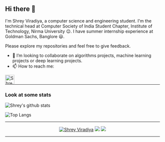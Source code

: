 ## Hi there 👋

I'm Shrey Viradiya, a computer science and engineering student. I'm the technical head at Computer Society of India Student Chapter, Institute of Technology, Nirma University 😉. I have summer internship experience at Goldman Sachs, Banglore 😃.

Please explore my repositories and feel free to give feedback.

- 🤝 I’m looking to collaborate on algorithms projects, machine learning projects or deep learning projects.
- 📫 How to reach me: 

[<img align = "left" alt="Shrey Virdiya | LinkedIn" height="30px" src="https://www.flaticon.com/svg/static/icons/svg/725/725337.svg"/>](https://www.linkedin.com/in/shrey-viradiya/)

</br>

---

### Look at some stats

![Shrey's github stats](https://github-readme-stats.vercel.app/api?username=Shrey-Viradiya&count_private=true&theme=onedark&hide_border=true&show_icons=true&include_all_commits=true)

![Top Langs](https://github-readme-stats.vercel.app/api/top-langs/?username=Shrey-Viradiya&theme=onedark&hide_border=true&langs_count=9&layout=compact)


---

<p align="center">
  <a href="https://github.com/Shrey-Viradiya/"><img src="https://komarev.com/ghpvc/?username=Shrey-Viradiya" alt="Shrey Viradiya" /></a>
    <a href="https://github.com/Shrey-Viradiya/"><img src="https://img.shields.io/github/followers/Shrey-Viradiya?style=flat&color=red&label=GitHub%20Followers%20"/></a>
  <a href="https://github.com/Shrey-Viradiya/"><img src="https://img.shields.io/github/last-commit/Shrey-Viradiya/Shrey-Viradiya?style=flat&color=brightgreen&label=Last%20Updated%20"/></a>
</p>

---



<!--
**Shrey-Viradiya/Shrey-Viradiya** is a ✨ _special_ ✨ repository because its `README.md` (this file) appears on your GitHub profile.

Here are some ideas to get you started:

- 🔭 I’m currently working on ...
- 🌱 I’m currently learning ...
- 👯 I’m looking to collaborate on ...
- 🤔 I’m looking for help with ...
- 💬 Ask me about ...
- 📫 How to reach me: ...
- 😄 Pronouns: ...
- ⚡ Fun fact: ...
-->
